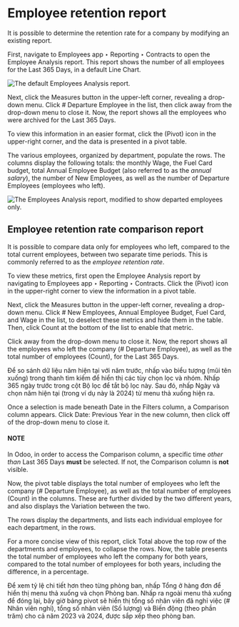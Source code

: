 # Employee retention report

It is possible to determine the retention rate for a company by modifying an existing report.

First, navigate to Employees app ‣ Reporting ‣ Contracts to open the
Employee Analysis report. This report shows the number of all employees for the
Last 365 Days, in a default <i class="fa fa-line-chart"></i> Line Chart.

![The default Employees Analysis report.](applications/hr/employees/retention_report/employees-analysis.png)

Next, click the Measures <i class="fa fa-caret-down"></i> button in the upper-left corner,
revealing a drop-down menu. Click # Departure Employee in the list, then click away from
the drop-down menu to close it. Now, the report shows all the employees who were archived for the
Last 365 Days.

To view this information in an easier format, click the <i class="oi oi-view-pivot"></i> (Pivot)
icon in the upper-right corner, and the data is presented in a pivot table.

The various employees, organized by department, populate the rows. The columns display the following
totals: the monthly Wage, the Fuel Card budget, total Annual
Employee Budget (also referred to as the *annual salary*), the number of New Employees,
as well as the number of Departure Employees (employees who left).

![The Employees Analysis report, modified to show departed employees only.](applications/hr/employees/retention_report/pivot-departures.png)

## Employee retention rate comparison report

It is possible to compare data only for employees who left, compared to the total current employees,
between two separate time periods. This is commonly referred to as the *employee retention rate*.

To view these metrics, first open the Employee Analysis report by navigating to
Employees app ‣ Reporting ‣ Contracts. Click the <i class="oi oi-view-pivot"></i>
(Pivot) icon in the upper-right corner to view the information in a pivot table.

Next, click the Measures <i class="fa fa-caret-down"></i> button in the upper-left corner,
revealing a drop-down menu. Click # New Employees, Annual Employee Budget,
Fuel Card, and Wage in the list, to deselect these metrics and hide them in
the table. Then, click Count at the bottom of the list to enable that metric.

Click away from the drop-down menu to close it. Now, the report shows all the employees who left the
company (# Departure Employee), as well as the total number of employees
(Count), for the Last 365 Days.

Để so sánh dữ liệu năm hiện tại với năm trước, nhấp vào biểu tượng <i class="fa fa-caret-down"></i> (mũi tên xuống) trong thanh tìm kiếm để hiển thị các tùy chọn lọc và nhóm. Nhấp 365 ngày trước trong cột <i class="fa fa-filter"></i> Bộ lọc để tắt bộ lọc này. Sau đó, nhấp Ngày và chọn năm hiện tại (trong ví dụ này là 2024) từ menu thả xuống hiện ra.

Once a selection is made beneath Date in the <i class="fa fa-filter"></i> Filters
column, a <i class="fa fa-adjust"></i> Comparison column appears. Click Date: Previous
Year in the new column, then click off of the drop-down menu to close it.

#### NOTE
In Odoo, in order to access the <i class="fa fa-adjust"></i> Comparison column, a specific time
*other than* Last 365 Days **must** be selected. If not, the <i class="fa fa-adjust"></i>
Comparison column is **not** visible.

Now, the pivot table displays the total number of employees who left the company (#
Departure Employee), as well as the total number of employees (Count) in the columns.
These are further divided by the two different years, and also displays the Variation
between the two.

The rows display the departments, and lists each individual employee for each department, in the
rows.

For a more concise view of this report, click <i class="fa fa-minus-square-o"></i> Total above the
top row of the departments and employees, to collapse the rows. Now, the table presents the total
number of employees who left the company for both years, compared to the total number of employees
for both years, including the difference, in a percentage.

Để xem tỷ lệ chi tiết hơn theo từng phòng ban, nhấp <i class="fa fa-plus-square"></i> Tổng ở hàng đơn để hiển thị menu thả xuống và chọn Phòng ban. Nhấp ra ngoài menu thả xuống để đóng lại, bây giờ bảng pivot sẽ hiển thị tổng số nhân viên đã nghỉ việc (# Nhân viên nghỉ), tổng số nhân viên (Số lượng) và Biến động (theo phần trăm) cho cả năm 2023 và 2024, được sắp xếp theo phòng ban.
